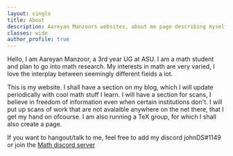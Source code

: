 ```yaml
---
layout: single
title: About
description: Aareyan Manzoors websites, about me page describing myself and the goal of the site.
classes: wide
author_profile: true
---
```

Hello, I am Aareyan Manzoor, a 3rd year UG at ASU. I am a math student and plan to go into math research. My interests in math are very varied, I love the interplay between seemingly different fields a lot. 

This is my website. I shall have a section on my blog, which I will update periodically with cool math stuff I learn. I will have a section for scans, I believe in freedom of information even when certain institutions don't. I will put up scans of work that are not avalaible anywhere on the net there, that I get my hand on ofcourse. I am also running a TeX group, for which I shall also create a page.

If you want to hangout/talk to me, feel free to add my discord johnDS#1149 or join the <a href="https://discord.gg/math">Math discord server</a>
